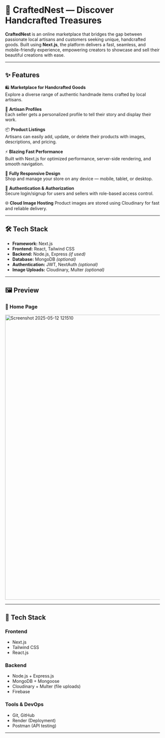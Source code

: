 # 🧵 CraftedNest — Discover Handcrafted Treasures

**CraftedNest** is an online marketplace that bridges the gap between passionate local artisans and customers seeking unique, handcrafted goods. Built using **Next.js**, the platform delivers a fast, seamless, and mobile-friendly experience, empowering creators to showcase and sell their beautiful creations with ease.

---

## ✨ Features

🛍️ **Marketplace for Handcrafted Goods**  
Explore a diverse range of authentic handmade items crafted by local artisans.

🧵 **Artisan Profiles**  
Each seller gets a personalized profile to tell their story and display their work.

📦 **Product Listings**  
Artisans can easily add, update, or delete their products with images, descriptions, and pricing.

⚡ **Blazing Fast Performance**  
Built with Next.js for optimized performance, server-side rendering, and smooth navigation.

📱 **Fully Responsive Design**  
Shop and manage your store on any device — mobile, tablet, or desktop.

🔐 **Authentication & Authorization**  
Secure login/signup for users and sellers with role-based access control.

🌐 **Cloud Image Hosting** 
Product images are stored using Cloudinary for fast and reliable delivery.

---

## 🛠️ Tech Stack

- **Framework:** Next.js  
- **Frontend:** React, Tailwind CSS  
- **Backend:** Node.js, Express *(if used)*  
- **Database:** MongoDB *(optional)*  
- **Authentication:** JWT, NextAuth *(optional)*  
- **Image Uploads:** Cloudinary, Multer *(optional)*

---

## 🖼️ Preview

### 🔹 Home Page  
<img width="1829" height="927" alt="Screenshot 2025-05-12 121510" src="https://github.com/user-attachments/assets/c73e06a5-8f91-4e81-9bfa-e467770fcc40" />


---

## 🧪 Tech Stack

### Frontend
- Next.js
- Tailwind CSS
- React.js

### Backend
- Node.js + Express.js
- MongoDB + Mongoose
- Cloudinary + Multer (file uploads)
- Firebase

### Tools & DevOps
- Git, GitHub
- Render (Deployment)
- Postman (API testing)

---
